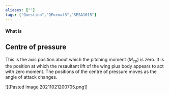 ```yaml
---
aliases: [""]
tags: ["Question","QFormat3","SESA1015"]
---
```


#### What is
## Centre of pressure
This is the axis position about which the pitching moment ($M_{cp}$) is zero. It is the position at which the resaultant lift of the wing plus body appears to act with zero moment. The positions of the centre of pressure moves as the angle of attack changes.

![[Pasted image 20211021200705.png]]
